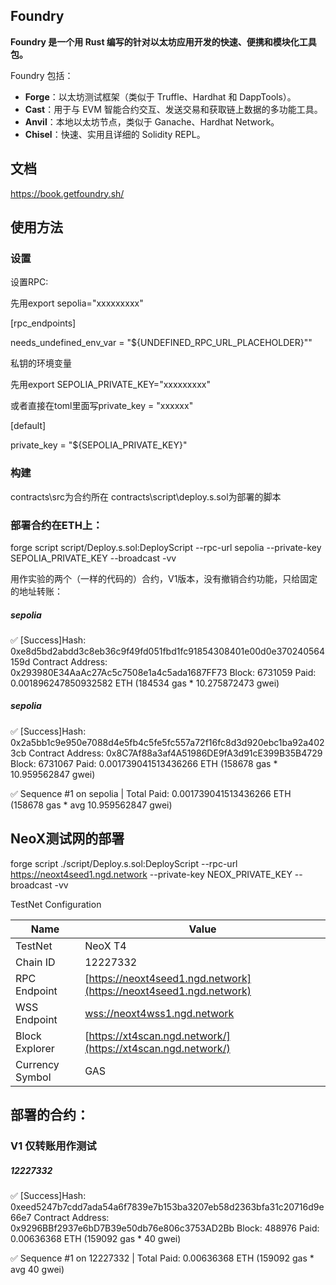 ## Foundry

**Foundry 是一个用 Rust 编写的针对以太坊应用开发的快速、便携和模块化工具包。**

Foundry 包括：

-   **Forge**：以太坊测试框架（类似于 Truffle、Hardhat 和 DappTools）。
-   **Cast**：用于与 EVM 智能合约交互、发送交易和获取链上数据的多功能工具。
-   **Anvil**：本地以太坊节点，类似于 Ganache、Hardhat Network。
-   **Chisel**：快速、实用且详细的 Solidity REPL。

## 文档

https://book.getfoundry.sh/

## 使用方法

### 设置
设置RPC:

先用export sepolia="xxxxxxxxx"

[rpc_endpoints]

needs_undefined_env_var = "${UNDEFINED_RPC_URL_PLACEHOLDER}""

私钥的环境变量

先用export SEPOLIA_PRIVATE_KEY="xxxxxxxxx"

或者直接在toml里面写private_key = "xxxxxx"

[default]

private_key = "${SEPOLIA_PRIVATE_KEY}"

### 构建

contracts\src为合约所在
contracts\script\deploy.s.sol为部署的脚本



### 部署合约在ETH上：
forge script script/Deploy.s.sol:DeployScript --rpc-url sepolia --private-key SEPOLIA_PRIVATE_KEY --broadcast -vv

用作实验的两个（一样的代码的）合约，V1版本，没有撤销合约功能，只给固定的地址转账：

##### sepolia
✅  [Success]Hash: 0xe8d5bd2abdd3c8eb36c9f49fd051fbd1fc91854308401e00d0e370240564159d
Contract Address: 0x293980E34AaAc27Ac5c7508e1a4c5ada1687FF73
Block: 6731059
Paid: 0.001896247850932582 ETH (184534 gas * 10.275872473 gwei)

##### sepolia
✅  [Success]Hash: 0x2a5bb1c9e950e7088d4e5fb4c5fe5fc557a72f16fc8d3d920ebc1ba92a4023cb
Contract Address: 0x8C7Af88a3af4A51986DE9fA3d91cE399B35B4729
Block: 6731067
Paid: 0.001739041513436266 ETH (158678 gas * 10.959562847 gwei)

✅ Sequence #1 on sepolia | Total Paid: 0.001739041513436266 ETH (158678 gas * avg 10.959562847 gwei)



## NeoX测试网的部署

forge script ./script/Deploy.s.sol:DeployScript --rpc-url https://neoxt4seed1.ngd.network --private-key NEOX_PRIVATE_KEY --broadcast -vv

TestNet Configuration


| Name      | Value                                        |
|-----------|----------------------------------------------|
| TestNet   | NeoX T4                                      |
| Chain ID  | 12227332                                     |
| RPC Endpoint | [https://neoxt4seed1.ngd.network](https://neoxt4seed1.ngd.network) |
| WSS Endpoint | [wss://neoxt4wss1.ngd.network](wss://neoxt4wss1.ngd.network) |
| Block Explorer | [https://xt4scan.ngd.network/](https://xt4scan.ngd.network/) |
| Currency Symbol | GAS                                    |

## 部署的合约：

### V1 仅转账用作测试
##### 12227332
✅  [Success]Hash: 0xeed5247b7cdd7ada54a6f7839e7b153ba3207eb58d2363bfa31c20716d9e66e7
Contract Address: 0x9296BBf2937e6bD7B39e50db76e806c3753AD2Bb
Block: 488976
Paid: 0.00636368 ETH (159092 gas * 40 gwei)

✅ Sequence #1 on 12227332 | Total Paid: 0.00636368 ETH (159092 gas * avg 40 gwei)